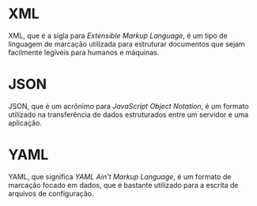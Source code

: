 # XML

XML, que é a sigla para *Extensible Markup Language*, é um tipo de linguagem de marcação utilizada para estruturar documentos que sejam facilmente legíveis para humanos e máquinas.

# JSON

JSON, que é um acrônimo para *JavaScript Object Notation*, é um formato utilizado na transferência de dados estruturados entre um servidor e uma aplicação. 

# YAML

YAML, que significa *YAML Ain't Markup Language*, é um formato de marcação focado em dados, que é bastante utilizado para a escrita de arquivos de configuração.


